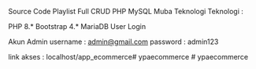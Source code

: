 Source Code Playlist Full CRUD PHP MySQL Muba Teknologi
Teknologi :

PHP 8.*
Bootstrap 4.*
MariaDB
User Login

Akun Admin
username : admin@gmail.com
password : admin123

link akses : localhost/app_ecommerce#   y p a e c o m m e r c e  
 #   y p a e c o m m e r c e  
 